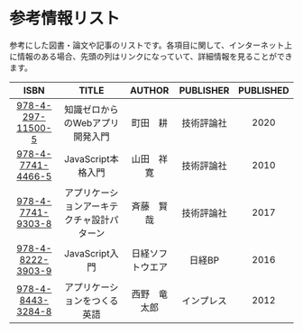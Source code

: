 # 参考情報リスト

参考にした図書・論文や記事のリストです。各項目に関して、インターネット上に情報のある場合、先頭の列はリンクになっていて、詳細情報を見ることができます。

|ISBN|TITLE|AUTHOR|PUBLISHER|PUBLISHED|
|:-:|:-:|:-:|:-:|:-:|
|[978-4-297-11500-5](https://www.books.or.jp/book-details/9784297115005)|知識ゼロからのWebアプリ開発入門|町田　耕|技術評論社|2020|
|[978-4-7741-4466-5](https://www.books.or.jp/book-details/9784774144665)|JavaScript本格入門|山田　祥寛|技術評論社|2010|
|[978-4-7741-9303-8](https://www.books.or.jp/book-details/9784774193038)|アプリケーションアーキテクチャ設計パターン|斉藤　賢哉|技術評論社|2017|
|[978-4-8222-3903-9](https://www.books.or.jp/book-details/9784822239039)|JavaScript入門|日経ソフトウエア|日経BP|2016|
|[978-4-8443-3284-8](https://www.books.or.jp/book-details/9784844332848)|アプリケーションをつくる英語|西野　竜太郎|インプレス|2012|
